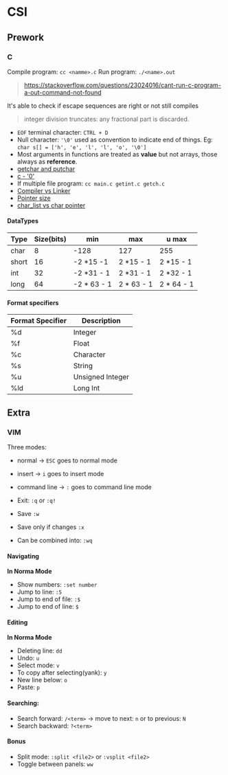 # CSI


## Prework

### C

Compile program: `cc <namme>.c`
Run program: `./<name>.out`
> https://stackoverflow.com/questions/23024016/cant-run-c-program-a-out-command-not-found

It's able to check if escape sequences are right or not still compiles

> integer division truncates: any fractional part is discarded.

* `EOF` terminal character: `CTRL + D`
* Null character: `'\0'` used as convention to indicate end of things. Eg: `char s[] = ['h', 'e', 'l', 'l', 'o', '\0']`
* Most arguments in functions are treated as **value** but not arrays, those always as **reference**.
* [getchar and putchar](https://stackoverflow.com/questions/17552458/theory-behind-getchar-and-putchar-functions)
* [c - '0'](https://stackoverflow.com/a/7403877/3364845)
* If multiple file program: `cc main.c getint.c getch.c`
* [Compiler vs Linker](https://stackoverflow.com/questions/3831312/what-are-the-differences-between-a-compiler-and-a-linker/3831354)
* [Pointer size](https://stackoverflow.com/questions/38822692/why-to-specify-a-pointer-type/38822710)
* [char_list vs char pointer](https://stackoverflow.com/questions/1011455/is-it-possible-to-modify-a-string-of-char-in-c)


#### DataTypes

|   Type|   Size(bits)|   min|   max|   u max|
|---|---|---|---|---|
|   char|8   |  -128 |  127 |   255|
| short  |  16 |  -2 *15 -1  | 2 *15 - 1 | 2 *15 - 1 |
| int  |  32 |  -2 *31 - 1 | 2 *31 - 1 |  2 *32 - 1 |
| long  |  64 |  -2 * 63 - 1 | 2 * 63 - 1 |  2 * 64 - 1 |


#### Format specifiers

|   Format Specifier|   Description| 
|---|---|
|%d |	Integer |
|%f |	Float |
|%c |	Character |
|%s |	String |
|%u |	Unsigned Integer |
|%ld |	Long Int |

## Extra

### VIM
Three modes:
* normal -> `ESC` goes to normal mode
* insert  -> `i` goes to insert mode
* command line -> `:` goes to command line mode

* Exit: `:q` or `:q!`
* Save `:w`
* Save only if changes `:x`
* Can be combined into: `:wq`


#### Navigating

**In Norma Mode**

* Show numbers: `:set number`
* Jump to line: `:5`
* Jump to end of file: `:$`
* Jump to end of line: `$`

<!-- https://opensource.com/article/19/3/getting-started-vim -->


#### Editing

**In Norma Mode**
* Deleting line: `dd`
* Undo: `u`
* Select mode: `v`
* To copy after selecting(yank): `y`
* New line below: `o`
* Paste: `p`


#### Searching:

* Search forward: `/<term>` -> move to next: `n` or to previous: `N`
* Search backward: `?<term>`


#### Bonus

* Split mode: `:split <file2>` or `:vsplit <file2>`
* Toggle between panels: `ww`